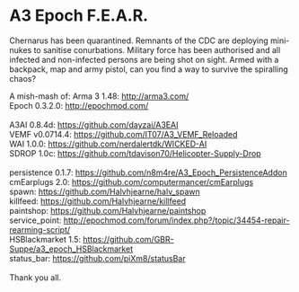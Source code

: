 A3 Epoch F.E.A.R.
=================

Chernarus has been quarantined.  Remnants of the CDC are deploying mini-nukes to sanitise conurbations.  Military force has been authorised and all infected and non-infected persons are being shot on sight.  Armed with a backpack, map and army pistol, can you find a way to survive the spiralling chaos?

A mish-mash of:
Arma 3 1.48:         http://arma3.com/
<br/>
Epoch 0.3.2.0:          http://epochmod.com/
<br/>
<br/>
A3AI 0.8.4d:           https://github.com/dayzai/A3EAI
<br/>
VEMF v0.0714.4:           https://github.com/IT07/A3_VEMF_Reloaded
<br/>
WAI 1.0.0:            https://github.com/nerdalertdk/WICKED-AI
<br/>
SDROP 1.0c:          https://github.com/tdavison70/Helicopter-Supply-Drop
<br/>
<br/>
persistence 0.1.7:    https://github.com/n8m4re/A3_Epoch_PersistenceAddon
<br/>
cmEarplugs 2.0:     https://github.com/computermancer/cmEarplugs
<br/>
spawn:          https://github.com/Halvhjearne/halv_spawn
<br/>
killfeed:       https://github.com/Halvhjearne/killfeed
<br/>
paintshop:      https://github.com/Halvhjearne/paintshop
<br/>
service_point:  http://epochmod.com/forum/index.php?/topic/34454-repair-rearming-script/
<br/>
HSBlackmarket 1.5:  https://github.com/GBR-Suppe/a3_epoch_HSBlackmarket
<br/>
status_bar:     https://github.com/piXm8/statusBar
<br/>
<br/>
Thank you all.
